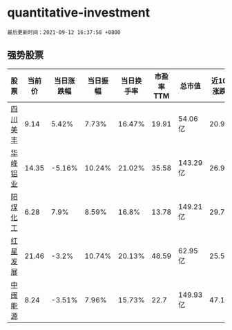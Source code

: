 # quantitative-investment

`最后更新时间：2021-09-12 16:37:58 +0800`

## 强势股票

|股票|当前价|当日涨跌幅|当日振幅|当日换手率|市盈率TTM|总市值|近10日涨跌幅|
|----|----|----|----|----|----|----|----|
|[四川美丰](https://xueqiu.com/S/SZ000731)|9.14|5.42%|7.73%|16.47%|19.91|54.06亿|20.9%|
|[华峰铝业](https://xueqiu.com/S/SH601702)|14.35|-5.16%|10.24%|21.02%|35.58|143.29亿|26.99%|
|[阳煤化工](https://xueqiu.com/S/SH600691)|6.28|7.9%|8.59%|16.8%|13.78|149.21亿|29.75%|
|[红星发展](https://xueqiu.com/S/SH600367)|21.46|-3.2%|10.74%|20.13%|48.59|62.95亿|25.57%|
|[中闽能源](https://xueqiu.com/S/SH600163)|8.24|-3.51%|7.96%|15.73%|22.7|149.93亿|47.14%|
